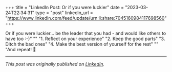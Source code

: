 +++
title = "LinkedIn Post: Or if you were luckier"
date = "2023-03-24T22:34:31"
type = "post"
linkedin_url = "https://www.linkedin.com/feed/update/urn:li:share:7045160984117698560"
+++

Or if you were luckier... be the leader that you had - and would like others to have too :-)"
""
"1. Reflect on your experience"
"2. Keep the good parts"
"3. Ditch the bad ones"
"4. Make the best version of yourself for the rest"
""
"And repeat! 🔄

---

*This post was originally published on [LinkedIn](https://www.linkedin.com/in/adrianmoreno/recent-activity/all/).*